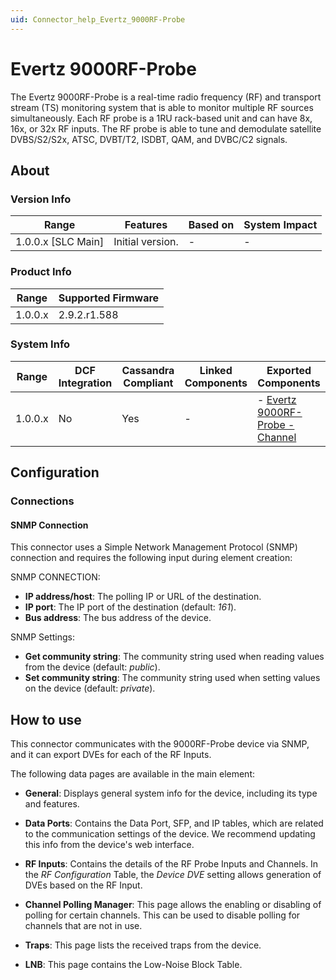 ```yaml
---
uid: Connector_help_Evertz_9000RF-Probe
---
```


# Evertz 9000RF-Probe

The Evertz 9000RF-Probe is a real-time radio frequency (RF) and transport stream (TS) monitoring system that is able to monitor multiple RF sources simultaneously. Each RF probe is a 1RU rack-based unit and can have 8x, 16x, or 32x RF inputs. The RF probe is able to tune and demodulate satellite DVBS/S2/S2x, ATSC, DVBT/T2, ISDBT, QAM, and DVBC/C2 signals.

## About

### Version Info

| Range              | Features         | Based on | System Impact |
|--------------------|------------------|----------|---------------|
| 1.0.0.x [SLC Main] | Initial version. | -        | -             |

### Product Info

| Range   | Supported Firmware |
|---------|--------------------|
| 1.0.0.x | 2.9.2.r1.588       |

### System Info

| Range   | DCF Integration | Cassandra Compliant | Linked Components | Exported Components                                                                  |
|---------|-----------------|---------------------|-------------------|--------------------------------------------------------------------------------------|
| 1.0.0.x | No              | Yes                 | -                 | - [Evertz 9000RF-Probe - Channel](xref:Connector_help_Evertz_9000RF-Probe_-_RF_Input) |

## Configuration

### Connections

#### SNMP Connection

This connector uses a Simple Network Management Protocol (SNMP) connection and requires the following input during element creation:

SNMP CONNECTION:

- **IP address/host**: The polling IP or URL of the destination.
- **IP port**: The IP port of the destination (default: *161*).
- **Bus address**: The bus address of the device.

SNMP Settings:

- **Get community string**: The community string used when reading values from the device (default: *public*).
- **Set community string**: The community string used when setting values on the device (default: *private*).

## How to use

This connector communicates with the 9000RF-Probe device via SNMP, and it can export DVEs for each of the RF Inputs.

The following data pages are available in the main element:

- **General**: Displays general system info for the device, including its type and features.

- **Data Ports**: Contains the Data Port, SFP, and IP tables, which are related to the communication settings of the device. We recommend updating this info from the device's web interface.

- **RF Inputs**: Contains the details of the RF Probe Inputs and Channels. In the *RF Configuration* Table, the *Device DVE* setting allows generation of DVEs based on the RF Input.

- **Channel Polling Manager**: This page allows the enabling or disabling of polling for certain channels. This can be used to disable polling for channels that are not in use.

- **Traps**: This page lists the received traps from the device.

- **LNB**: This page contains the Low-Noise Block Table.
